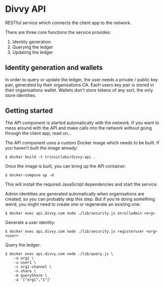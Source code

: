 # Divvy API

RESTful service which connects the client app to the network.

There are three core functions the service provides:

1. Identity generation
2. Querying the ledger
3. Updating the ledger

## Identity generation and wallets

In order to query or update the ledger, the user needs a private / public
key pair, generated by their organisations CA. Each users key pair is
stored in their organisations wallet. Wallets don't store tokens
of any sort, the only store identities.

## Getting started

The API component is started automatically with the network. If you want to
mess around with the API and make calls into the network without going
through the client app, read on...

The API component uses a custom Docker image which needs to be built.
If you haven't built the image already:

```
$ docker build -t trinsiclabs/divvy-api .
```

Once the image is built, you can bring up the API container:

```
$ docker-compose up -d
```

This will install the required JavaScript dependencies and start the service.

Admin identities are generated automatically when organisations are created,
so you can probably skip this step. But if you're doing something weird, you
might need to create one or regenerate an existing one:

```
$ docker exec api.divvy.com node ./lib/security.js enrolladmin <org>
```

Generate a user identity:

```
$ docker exec api.divvy.com node ./lib/security.js registeruser <org> <user>
```

Query the ledger:

```
$ docker exec api.divvy.com node ./lib/query.js \
    -o org1 \
    -u user1 \
    -c org1-channel \
    -n share \
    -m queryShare \
    -a '["org1","1"]'
```
